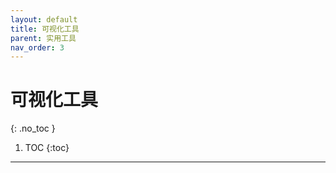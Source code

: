 ```yaml
---
layout: default
title: 可视化工具
parent: 实用工具
nav_order: 3
---
```


# 可视化工具
{: .no_toc }

1. TOC
{:toc}
---

